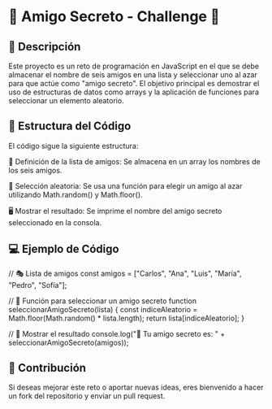 # 🎁 Amigo Secreto - Challenge 🎉

## 📌 Descripción
Este proyecto es un reto de programación en JavaScript en el que se debe almacenar el nombre de seis amigos en una lista y seleccionar uno al azar para que actúe como "amigo secreto". El objetivo principal es demostrar el uso de estructuras de datos como arrays y la aplicación de funciones para seleccionar un elemento aleatorio.

## 📂 Estructura del Código

El código sigue la siguiente estructura:

📝 Definición de la lista de amigos: Se almacena en un array los nombres de los seis amigos.

🎲 Selección aleatoria: Se usa una función para elegir un amigo al azar utilizando Math.random() y Math.floor().

🖥️ Mostrar el resultado: Se imprime el nombre del amigo secreto seleccionado en la consola.

## 💻 Ejemplo de Código
// 🎭 Lista de amigos
const amigos = ["Carlos", "Ana", "Luis", "María", "Pedro", "Sofía"];

// 🔀 Función para seleccionar un amigo secreto
function seleccionarAmigoSecreto(lista) {
    const indiceAleatorio = Math.floor(Math.random() * lista.length);
    return lista[indiceAleatorio];
}

// 🎉 Mostrar el resultado
console.log("🎁 Tu amigo secreto es: " + seleccionarAmigoSecreto(amigos));

## 🤝 Contribución

Si deseas mejorar este reto o aportar nuevas ideas, eres bienvenido a hacer un fork del repositorio y enviar un pull request.